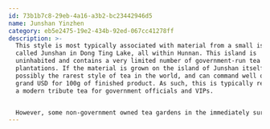 ```yaml
---
id: 73b1b7c8-29eb-4a16-a3b2-bc23442946d5
name: Junshan Yinzhen
category: eb5e2475-19e2-434b-92ed-067cc41278ff
description: >-
  This style is most typically associated with material from a small island
  called Junshan in Dong Ting Lake, all within Hunnan. This island is
  uninhabited and contains a very limited number of government-run tea
  plantations. If the material is grown on the island of Junshan itself, it's
  possibly the rarest style of tea in the world, and can command well over a
  grand USD for 100g of finished product. As such, this is typically reserved as
  a modern tribute tea for government officials and VIPs. 


  However, some non-government owned tea gardens in the immediately surrounding area have a nearly identical terroir and produce 'Junshan' Yinzhen which can be nearly indistinguishable from the island-grown stuff, but much more affordable. A lot of this mainland material will also enter the market pretending to be island-grown Junshan Yinzhen to tap into the insane price inflation around it. Technically the mainland material is not full-on true Junshan Yinzhen, but it can be damn near.
---
```

